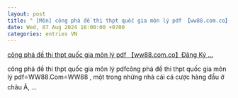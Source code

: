 ```yaml
---
layout: post
title: " [Môn] công phá đề thi thpt quốc gia môn lý pdf 【ww88.com.co】Đăng Ký ..."
date: Wed, 07 Aug 2024 18:00:00 +0700
categories: entries VN
---
```

[công phá đề thi thpt quốc gia môn lý pdf 【ww88.com.co】Đăng Ký ...](https://hnue.edu.vn/WTQUmY.aspx?/=vn88%20militari.aspx)

công phá đề thi thpt quốc gia môn lý pdfcông phá đề thi thpt quốc gia môn lý pdf⭐️WW88.Com⭐️WW88 , một trong những nhà cái cá cược hàng đầu ở châu Á, ...

